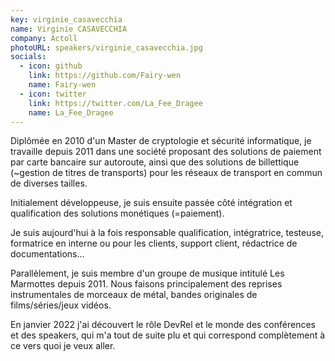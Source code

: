 ```yaml
---
key: virginie_casavecchia
name: Virginie CASAVECCHIA
company: Actoll
photoURL: speakers/virginie_casavecchia.jpg
socials:
  - icon: github
    link: https://github.com/Fairy-wen
    name: Fairy-wen
  - icon: twitter
    link: https://twitter.com/La_Fee_Dragee
    name: La_Fee_Dragee
---
```


Diplômée en 2010 d'un Master de cryptologie et sécurité informatique, je travaille depuis 2011 dans une société proposant des solutions de paiement par carte bancaire sur autoroute, ainsi que des solutions de billettique (~gestion de titres de transports) pour les réseaux de transport en commun de diverses tailles.

Initialement développeuse, je suis ensuite passée côté intégration et qualification des solutions monétiques (=paiement).

Je suis aujourd'hui à la fois responsable qualification, intégratrice, testeuse, formatrice en interne ou pour les clients, support client, rédactrice de documentations...

Parallèlement, je suis membre d'un groupe de musique intitulé Les Marmottes depuis 2011. Nous faisons principalement des reprises instrumentales de morceaux de métal, bandes originales de films/séries/jeux vidéos.

En janvier 2022 j'ai découvert le rôle DevRel et le monde des conférences et des speakers, qui m'a tout de suite plu et qui correspond complètement à ce vers quoi je veux aller.
